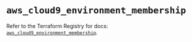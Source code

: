 # `aws_cloud9_environment_membership`

Refer to the Terraform Registry for docs: [`aws_cloud9_environment_membership`](https://registry.terraform.io/providers/hashicorp/aws/6.11.0/docs/resources/cloud9_environment_membership).
